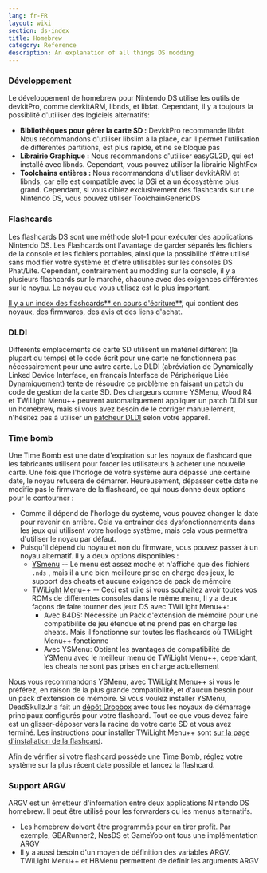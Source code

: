 ```yaml
---
lang: fr-FR
layout: wiki
section: ds-index
title: Homebrew
category: Reference
description: An explanation of all things DS modding
---
```


### Développement

Le développement de homebrew pour Nintendo DS utilise les outils de devkitPro, comme devkitARM, libnds, et libfat. Cependant, il y a toujours la possiblité d'utiliser des logiciels alternatifs:

- **Bibliothèques pour gérer la carte SD :** DevkitPro recommande libfat. Nous recommandons d'utiliser libslim à la place, car il permet l'utilisation de différentes partitions, est plus rapide, et ne se bloque pas
- **Librairie Graphique :** Nous recommandons d'utiliser easyGL2D, qui est installé avec libnds. Cependant, vous pouvez utiliser la librairie NightFox
- **Toolchains entières :** Nous recommandons d'utiliser devkitARM et libnds, car elle est compatible avec la DSi et a un écosystème plus grand. Cependant, si vous ciblez exclusivement des flashcards sur une Nintendo DS, vous pouvez utiliser ToolchainGenericDS

### Flashcards

Les flashcards DS sont une méthode slot-1 pour exécuter des applications Nintendo DS. Les Flashcards ont l'avantage de garder séparés les fichiers de la console et les fichiers portables, ainsi que la possibilité d'être utilisé sans modifier votre système et d'être utilisables sur les consoles DS Phat/Lite. Cependant, contrairement au modding sur la console, il y a plusieurs flashcards sur le marché, chacune avec des exigences différentes sur le noyau. Le noyau que vous utilisez est le plus important.

[Il y a un index des flashcards** en cours d'écriture**](https://nightyoshi370.github.io/mm-github-pages-starter/), qui contient des noyaux, des firmwares, des avis et des liens d'achat.

### DLDI

Différents emplacements de carte SD utilisent un matériel différent (la plupart du temps) et le code écrit pour une carte ne fonctionnera pas nécessairement pour une autre carte. Le DLDI (abréviation de Dynamically Linked Device Interface, en français Interface de Périphérique Liée Dynamiquement) tente de résoudre ce problème en faisant un patch du code de gestion de la carte SD. Des chargeurs comme YSMenu, Wood R4 et TWiLight Menu++ peuvent automatiquement appliquer un patch DLDI sur un homebrew, mais si vous avez besoin de le corriger manuellement, n'hésitez pas à utiliser un [patcheur DLDI](https://www.chishm.com/DLDI#tools) selon votre appareil.

### Time bomb

Une Time Bomb est une date d'expiration sur les noyaux de flashcard que les fabricants utilisent pour forcer les utilisateurs à acheter une nouvelle carte. Une fois que l'horloge de votre système aura dépassé une certaine date, le noyau refusera de démarrer. Heureusement, dépasser cette date ne modifie pas le firmware de la flashcard, ce qui nous donne deux options pour le contourner :

- Comme il dépend de l'horloge du système, vous pouvez changer la date pour revenir en arrière. Cela va entrainer des dysfonctionnements dans les jeux qui utilisent votre horloge système, mais cela vous permettra d'utiliser le noyau par défaut.
- Puisqu'il dépend du noyau et non du firmware, vous pouvez passer à un noyau alternatif. Il y a deux options disponibles :
  - [YSmenu](https://gbatemp.net/threads/retrogamefan-updates-releases.267243/) -- Le menu est assez moche et n'affiche que des fichiers `.nds` , mais il a une bien meilleure prise en charge des jeux, le support des cheats et aucune exigence de pack de mémoire
  - [TWiLight Menu++](https://github.com/DS-Homebrew/TWiLightMenu) -- Ceci est utile si vous souhaitez avoir toutes vos ROMs de différentes consoles dans le même menu, Il y a deux façons de faire tourner des jeux DS avec TWiLight Menu++:
    - Avec B4DS: Nécessite un Pack d'extension de mémoire pour une compatibilité de jeu étendue et ne prend pas en charge les cheats. Mais il fonctionne sur toutes les flashcards où TWiLight Menu++ fonctionne
    - Avec YSMenu: Obtient les avantages de compatibilité de YSMenu avec le meilleur menu de TWiLight Menu++, cependant, les cheats ne sont pas prises en charge actuellement

Nous vous recommandons YSMenu, avec TWiLight Menu++ si vous le préférez, en raison de la plus grande compatibilité, et d'aucun besoin pour un pack d'extension de mémoire. Si vous voulez installer YSMenu, DeadSkullzJr a fait un [dépôt Dropbox](https://www.dropbox.com/sh/egadrhxj8gimu5t/AACv2KqWmeXEHkxoYRluobxha?dl=0) avec tous les noyaux de démarrage principaux configurés pour votre flashcard. Tout ce que vous devez faire est un glisser-déposer vers la racine de votre carte SD et vous avez terminé. Les instructions pour installer TWiLight Menu++ sont [sur la page d'installation de la flashcard](../twilightmenu/installing-flashcard).

Afin de vérifier si votre flashcard possède une Time Bomb, réglez votre système sur la plus récent date possible et lancez la flashcard.

### Support ARGV
ARGV est un émetteur d'information entre deux applications Nintendo DS homebrew. Il peut être utilisé pour les forwarders ou les menus alternatifs.

- Les homebrew doivent être programmés pour en tirer profit. Par exemple, GBARunner2, NesDS et GameYob ont tous une implémentation ARGV
- Il y a aussi besoin d'un moyen de définition des variables ARGV. TWiLight Menu++ et HBMenu permettent de définir les arguments ARGV
